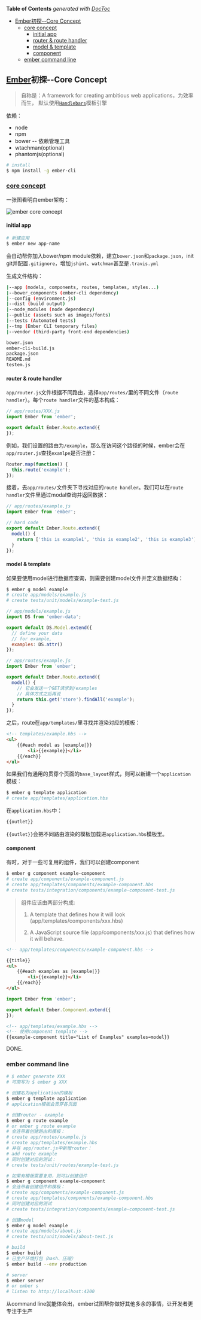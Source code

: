 <!-- START doctoc generated TOC please keep comment here to allow auto update -->
<!-- DON'T EDIT THIS SECTION, INSTEAD RE-RUN doctoc TO UPDATE -->
**Table of Contents**  *generated with [DocToc](https://github.com/thlorenz/doctoc)*

- [Ember初探--Core Concept](#ember%E5%88%9D%E6%8E%A2--core-concept)
  - [core concept](#core-concept)
    - [initial app](#initial-app)
    - [router & route handler](#router--route-handler)
    - [model & template](#model--template)
    - [component](#component)
  - [ember command line](#ember-command-line)

<!-- END doctoc generated TOC please keep comment here to allow auto update -->

## [Ember](http://emberjs.com/)初探--Core Concept

> 自称是：A framework for creating ambitious web applications，为效率而生，
> 默认使用[`Handlebars`](http://handlebarsjs.com/)模板引擎

依赖：

- node
- npm
- bower -- 依赖管理工具
- wtachman(optional)
- phantomjs(optional)

```bash
# install
$ npm install -g ember-cli
```

### [core concept](https://guides.emberjs.com/v2.7.0/getting-started/core-concepts/)

一张图看明白ember架构：

![ember core concept](../../image/ember/ember-core-concepts.png)

#### initial app

```bash
# 新建应用
$ ember new app-name
```

会自动帮你加入bower/npm module依赖，建立`bower.json`和`package.json`，init git并配置`.gitignore`，增加`jshint`、`watchman`甚至是`.travis.yml`

生成文件结构：

```bash
|--app (models, components, routes, templates, styles...)
|--bower_components (ember-cli dependency)
|--config (environment.js)
|--dist (build output)
|--node_modules (node dependency)
|--public (assets such as images/fonts)
|--tests (Automated tests)
|--tmp (Ember CLI temporary files)
|--vendor (third-party front-end dependencies)

bower.json
ember-cli-build.js
package.json
README.md
testem.js
```

#### router & route handler

`app/router.js`文件根据不同路由，选择`app/routes/`里的不同文件（`route handler`）。每个`route handler`文件的基本构成：

```javascript
// app/routes/XXX.js
import Ember from 'ember';

export default Ember.Route.extend({
});
```

例如，我们设置的路由为`/example`，那么在访问这个路径的时候，ember会在`app/router.js`查找`examlpe`是否注册：

```javascript
Router.map(function() {
  this.route('example');
});
```

接着，去`app/routes/`文件夹下寻找对应的`route handler`。我们可以在`route handler`文件里通过modal查询并返回数据：

```javascript
// app/routes/example.js
import Ember from 'ember';

// hard code
export default Ember.Route.extend({
  model() {
    return ['this is example1', 'this is example2', 'this is example3'];
  }
});

```

#### model & template

如果要使用model进行数据库查询，则需要创建model文件并定义数据结构：

```bash
$ ember g model example
# create app/models/example.js
# create tests/unit/models/example-test.js
```

```javascript
// app/models/example.js
import DS from 'ember-data';

export default DS.Model.extend({
  // define your data
  // for example,
  examples: DS.attr()
});
```

```javascript
// app/routes/example.js
import Ember from 'ember';

export default Ember.Route.extend({
  model() {
    // 它会发送一个GET请求到/examples
    // 具体方式之后再说
    return this.get('store').findAll('example');
  }
});
```

之后，route在`app/templates/`里寻找并渲染对应的模板：

```html
<!-- templates/example.hbs -->
<ul>
    {{#each model as |example|}}
        <li>{{example}}</li>
    {{/each}}
</ul>
```

如果我们有通用的贯穿个页面的`base_layout`样式，则可以新建一个`application`模板：

```bash
$ ember g template application
# create app/templates/application.hbs
```

在`application.hbs`中：

```html
{{outlet}}
```

`{{outlet}}`会把不同路由渲染的模板加载进`application.hbs`模板里。

#### component

有时，对于一些可复用的组件，我们可以创建component

```bash
$ ember g component example-component
# create app/components/example-component.js
# create app/templates/components/example-component.hbs
# create tests/integration/components/example-component-test.js
```

> 组件应该由两部分构成:
> 
> 1. A template that defines how it will look (app/templates/components/xxx.hbs)
> 
> 2. A JavaScript source file (app/components/xxx.js) that defines how it will behave.

```html
<!-- app/templates/components/example-component.hbs -->

{{title}}
<ul>
    {{#each examples as |example|}}
        <li>{{example}}</li>
    {{/each}}
</ul>
```

```javascript
import Ember from 'ember';

export default Ember.Component.extend({
});
```

```html
<!-- app/templates/example.hbs -->
<!-- 使用component template -->
{{example-component title="List of Examples" examples=model}}
```

DONE.

### ember command line

```bash
# $ ember generate XXX
# 可简写为 $ ember g XXX

# 创建名为application的模板
$ ember g template application
# application模板会贯穿各页面

# 创建router - example
$ ember g route example
# or ember g route example
# 会连带着创建路由和模板：
# create app/routes/example.js
# create app/templates/example.hbs
# 并在 app/router.js中新增router：
# add route example
# 同时创建对应的测试：
# create tests/unit/routes/example-test.js

# 如果有模板需要复用，则可以创建组件
$ ember g component example-component
# 会连带着创建组件和模板：
# create app/components/example-component.js
# create app/templates/components/example-component.hbs
# 同时创建对应的测试
# create tests/integration/components/example-component-test.js

# 创建model
$ ember g model example
# create app/models/about.js
# create tests/unit/models/about-test.js

# build
$ ember build
# 已生产环境打包（hash、压缩）
$ ember build --env production

# server
$ ember server
# or ember s
# listen to http://localhost:4200
```

从command line就能体会出，ember试图帮你做好其他多余的事情，让开发者更专注于生产

